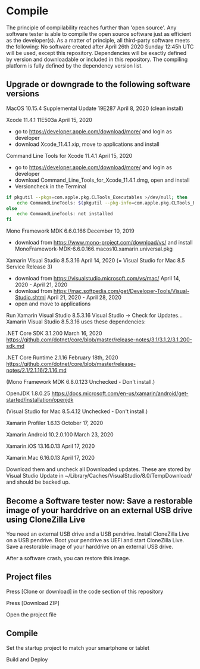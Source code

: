 # Compile

The principle of compilability reaches further than 'open source'. Any software tester is able to compile the open source software just as efficient as the developer(s).
As a matter of principle, all third-party software meets the following:
No software created after April 26th 2020 Sunday 12:45h UTC will be used, except this repository.
Dependencies will be exactly defined by version and downloadable or included in this repository.
The compiling platform is fully defined by the dependency version list.

## Upgrade or downgrade to the following software versions

MacOS 10.15.4 Supplemental Update 19E287 April 8, 2020 (clean install)

Xcode 11.4.1 11E503a April 15, 2020
  - go to https://developer.apple.com/download/more/ and login as developer
  - download Xcode_11.4.1.xip, move to applications and install

Command Line Tools for Xcode 11.4.1 April 15, 2020

- go to https://developer.apple.com/download/more/ and login as developer
- download Command_Line_Tools_for_Xcode_11.4.1.dmg, open and install
- Versioncheck in the Terminal
```zsh
if pkgutil --pkgs=com.apple.pkg.CLTools_Executables >/dev/null; then
    echo CommandLineTools: $(pkgutil --pkg-info=com.apple.pkg.CLTools_Executables | awk '/version:/ {print $2}')
else
    echo CommandLineTools: not installed
fi
```

Mono Framework MDK 6.6.0.166 December 10, 2019

- download from https://www.mono-project.com/download/vs/ and install MonoFramework-MDK-6.6.0.166.macos10.xamarin.universal.pkg

Xamarin Visual Studio 8.5.3.16 April 14, 2020 (= Visual Studio for Mac 8.5 Service Release 3)
- download from https://visualstudio.microsoft.com/vs/mac/ April 14, 2020 - April 21, 2020
- download from https://mac.softpedia.com/get/Developer-Tools/Visual-Studio.shtml April 21, 2020 - April 28, 2020
- open and move to applications

Run Xamarin Visual Studio 8.5.3.16 Visual Studio -> Check for Updates... 
Xamarin Visual Studio 8.5.3.16 uses these dependencies:

.NET Core SDK 3.1.200 March 16, 2020 https://github.com/dotnet/core/blob/master/release-notes/3.1/3.1.2/3.1.200-sdk.md

.NET Core Runtime 2.1.16 February 18th, 2020 https://github.com/dotnet/core/blob/master/release-notes/2.1/2.1.16/2.1.16.md

(Mono Framework MDK 6.8.0.123 Unchecked - Don't install.)

OpenJDK 1.8.0.25 https://docs.microsoft.com/en-us/xamarin/android/get-started/installation/openjdk

(Visual Studio for Mac 8.5.4.12 Unchecked - Don't install.)

Xamarin Profiler 1.6.13 October 17, 2020

Xamarin.Android 10.2.0.100 March 23, 2020 

Xamarin.iOS 13.16.0.13 April 17, 2020

Xamarin.Mac 6.16.0.13 April 17, 2020

Download them and uncheck all Downloaded updates.
These are stored by Visual Studio Update in ~/Library/Caches/VisualStudio/8.0/TempDownload/ and should be backed up.

## Become a Software tester now: Save a restorable image of your harddrive on an external USB drive using CloneZilla Live

You need an external USB drive and a USB pendrive. Install CloneZilla Live on a USB pendrive. Boot your pendrive as UEFI and start CloneZilla Live. Save a restorable image of your harddrive on an external USB drive. 

After a software crash, you can restore this image.

## Project files

Press [Clone or download] in the code section of this repository

Press [Download ZIP]

Open the project file

## Compile

Set the startup project to match your smartphone or tablet

Build and Deploy
